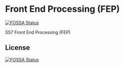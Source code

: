 # Front End Processing (FEP)
[![FOSSA Status](https://app.fossa.io/api/projects/git%2Bhttps%3A%2F%2Fgithub.com%2FRestComm%2Ffep.svg?type=shield)](https://app.fossa.io/projects/git%2Bhttps%3A%2F%2Fgithub.com%2FRestComm%2Ffep?ref=badge_shield)


SS7 Front End Processing (FEP)


## License
[![FOSSA Status](https://app.fossa.io/api/projects/git%2Bhttps%3A%2F%2Fgithub.com%2FRestComm%2Ffep.svg?type=large)](https://app.fossa.io/projects/git%2Bhttps%3A%2F%2Fgithub.com%2FRestComm%2Ffep?ref=badge_large)